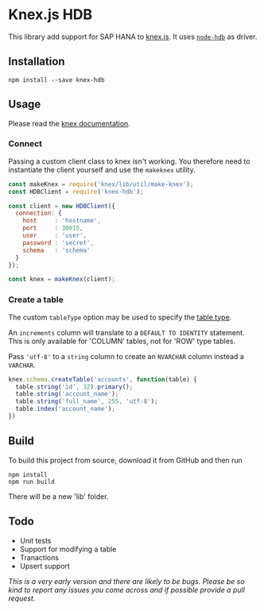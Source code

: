# Knex.js HDB

This library add support for SAP HANA to [knex.js](http://knexjs.org/). It uses
[`node-hdb`](https://github.com/SAP/node-hdb) as driver.

## Installation

    npm install --save knex-hdb

## Usage

Please read the [knex documentation](http://knexjs.org/).

### Connect

Passing a custom client class to knex isn't working. You therefore need to instantiate the client yourself and
use the `makeknex` utility.

```js
const makeKnex = require('knex/lib/util/make-knex');
const HDBClient = require('knex-hdb');

const client = new HDBClient({
  connection: {
    host     : 'hostname',
    port     : 30015,
    user     : 'user',
    password : 'secret',
    schema   : 'schema'
  }
});

const knex = makeKnex(client);
```

### Create a table

The custom `tableType` option may be used to specify the [table type][1].

An `increments` column will translate to a `DEFAULT TO IDENTITY` statement. This is only available for 'COLUMN' tables,
not for 'ROW' type tables.

Pass `'utf-8'` to a `string` column to create an `NVARCHAR` column instead a `VARCHAR`. 

```js
knex.schema.createTable('accounts', function(table) {
  table.string('id', 32).primary();
  table.string('account_name');
  table.string('full_name', 255, 'utf-8');
  table.index('account_name');
})
```

## Build

To build this project from source, download it from GitHub and then run

    npm install
    npm run build

There will be a new 'lib' folder.

## Todo

* Unit tests
* Support for modifying a table
* Tranactions
* Upsert support

_This is a very early version and there are likely to be bugs. Please be so kind to report any issues you come across
and if possible provide a pull request._

[1]: https://help.sap.com/viewer/4fe29514fd584807ac9f2a04f6754767/2.0.02/en-US/20d58a5f75191014b2fe92141b7df228.html#loio20d58a5f75191014b2fe92141b7df228__sql_create_table_1sql_create_table_syntax_elements
